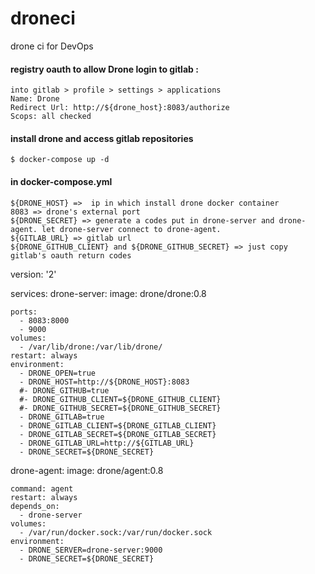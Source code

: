 # droneci
drone ci for DevOps

#### registry oauth to allow Drone login to gitlab :
```
into gitlab > profile > settings > applications
Name: Drone
Redirect Url: http://${drone_host}:8083/authorize
Scops: all checked
```
####  install drone and access gitlab repositories
```
$ docker-compose up -d 
```
#### in docker-compose.yml
```
${DRONE_HOST} =>  ip in which install drone docker container
8083 => drone's external port
${DRONE_SECRET} => generate a codes put in drone-server and drone-agent. let drone-server connect to drone-agent.
${GITLAB_URL} => gitlab url
${DRONE_GITHUB_CLIENT} and ${DRONE_GITHUB_SECRET} => just copy gitlab's oauth return codes
```
version: '2'

services:
  drone-server:
    image: drone/drone:0.8

    ports:
      - 8083:8000
      - 9000
    volumes:
      - /var/lib/drone:/var/lib/drone/
    restart: always
    environment:
      - DRONE_OPEN=true
      - DRONE_HOST=http://${DRONE_HOST}:8083
      #- DRONE_GITHUB=true
      #- DRONE_GITHUB_CLIENT=${DRONE_GITHUB_CLIENT}
      #- DRONE_GITHUB_SECRET=${DRONE_GITHUB_SECRET}
      - DRONE_GITLAB=true
      - DRONE_GITLAB_CLIENT=${DRONE_GITLAB_CLIENT}
      - DRONE_GITLAB_SECRET=${DRONE_GITLAB_SECRET}
      - DRONE_GITLAB_URL=http://${GITLAB_URL}
      - DRONE_SECRET=${DRONE_SECRET}

  drone-agent:
    image: drone/agent:0.8

    command: agent
    restart: always
    depends_on:
      - drone-server
    volumes:
      - /var/run/docker.sock:/var/run/docker.sock
    environment:
      - DRONE_SERVER=drone-server:9000
      - DRONE_SECRET=${DRONE_SECRET}

